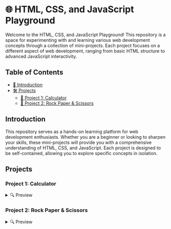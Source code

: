 # 🌐 HTML, CSS, and JavaScript Playground

Welcome to the HTML, CSS, and JavaScript Playground! This repository is a space for experimenting with and learning various web development concepts through a collection of mini-projects. Each project focuses on a different aspect of web development, ranging from basic HTML structure to advanced JavaScript interactivity.

## Table of Contents
- [📖 Introduction](#introduction)
- [🛠️ Projects](#projects)
  - [🔢 Project 1: Calculator](#project-1-calculator)
  - [🔢 Project 2: Rock Paper & Scissors](#project-2-Rock-Paper-&Scissors)
 
## Introduction
This repository serves as a hands-on learning platform for web development enthusiasts. Whether you are a beginner or looking to sharpen your skills, these mini-projects will provide you with a comprehensive understanding of HTML, CSS, and JavaScript. Each project is designed to be self-contained, allowing you to explore specific concepts in isolation.

## Projects

### Project 1: Calculator

<details>
  <summary>🔍 Preview</summary>
  <table>
    <tr>
      <td>
        <p>A simple calculator application built using HTML, CSS, and JavaScript. This project covers the basics of creating interactive web applications.</p>
      </td>
      <td>
        <img loading="lazy" src="git_img/Calculator.png" alt="Calculator Project Preview" style="max-width: 100%; height: auto; border: 1px solid #ddd; border-radius: 4px; padding: 5px;">
      </td>
    </tr>
  </table>
</details>

### Project 2: Rock Paper & Scissors

<details>
  <summary>🔍 Preview</summary>
  <table>
    <tr>
      <td>
        <p>We explore game logic implementation for both player vs. player and player vs. system modes. Additionally, we understand how to handle user inputs, generate random numbers for 
            the system's moves, and dynamically update the game's outcome, enhancing our skills in creating interactive, user-friendly web applications.</p>
      </td>
      <td>
        <img loading="lazy" src="git_img/RpS.png" alt="Project Preview" style="max-width: 100%; height: auto; border: 1px solid #ddd; border-radius: 4px; padding: 5px;">
      </td>
    </tr>
  </table>
